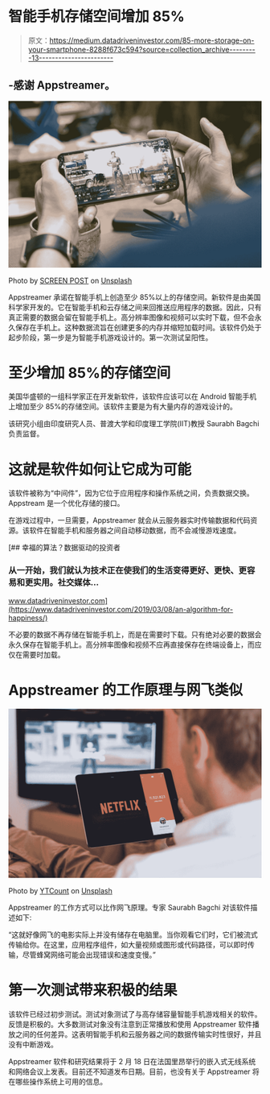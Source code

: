 # 智能手机存储空间增加 85%

> 原文：<https://medium.datadriveninvestor.com/85-more-storage-on-your-smartphone-8288f673c594?source=collection_archive---------13----------------------->

## -感谢 Appstreamer。

![](img/dee0af9f1e8815233ad8cac06e310549.png)

Photo by [SCREEN POST](https://unsplash.com/@screenpost?utm_source=medium&utm_medium=referral) on [Unsplash](https://unsplash.com?utm_source=medium&utm_medium=referral)

Appstreamer 承诺在智能手机上创造至少 85%以上的存储空间。新软件是由美国科学家开发的。它在智能手机和云存储之间来回推送应用程序的数据。因此，只有真正需要的数据会留在智能手机上。高分辨率图像和视频可以实时下载，但不会永久保存在手机上。这种数据流旨在创建更多的内存并缩短加载时间。该软件仍处于起步阶段，第一步是为智能手机游戏设计的。第一次测试呈阳性。

# 至少增加 85%的存储空间

美国华盛顿的一组科学家正在开发新软件，该软件应该可以在 Android 智能手机上增加至少 85%的存储空间。该软件主要是为有大量内存的游戏设计的。

该研究小组由印度研究人员、普渡大学和印度理工学院(IIT)教授 Saurabh Bagchi 负责监督。

# 这就是软件如何让它成为可能

该软件被称为“中间件”，因为它位于应用程序和操作系统之间，负责数据交换。Appstream 是一个优化存储的接口。

在游戏过程中，一旦需要，Appstreamer 就会从云服务器实时传输数据和代码资源。该软件在智能手机和服务器之间自动移动数据，而不会减慢游戏速度。

[](https://www.datadriveninvestor.com/2019/03/08/an-algorithm-for-happiness/) [## 幸福的算法？数据驱动的投资者

### 从一开始，我们就认为技术正在使我们的生活变得更好、更快、更容易和更实用。社交媒体…

www.datadriveninvestor.com](https://www.datadriveninvestor.com/2019/03/08/an-algorithm-for-happiness/) 

不必要的数据不再存储在智能手机上，而是在需要时下载。只有绝对必要的数据会永久保存在智能手机上。高分辨率图像和视频不应再直接保存在终端设备上，而应仅在需要时加载。

# Appstreamer 的工作原理与网飞类似

![](img/e9967629ff2e840a78b6ad7e83b5ca6d.png)

Photo by [YTCount](https://unsplash.com/@ytcount?utm_source=medium&utm_medium=referral) on [Unsplash](https://unsplash.com?utm_source=medium&utm_medium=referral)

Appstreamer 的工作方式可以比作网飞原理。专家 Saurabh Bagchi 对该软件描述如下:

“这就好像网飞的电影实际上并没有储存在电脑里。当你观看它们时，它们被流式传输给你。在这里，应用程序组件，如大量视频或图形或代码路径，可以即时传输，尽管蜂窝网络可能会出现错误和速度变慢。”

# 第一次测试带来积极的结果

该软件已经过初步测试。测试对象测试了与高存储容量智能手机游戏相关的软件。反馈是积极的。大多数测试对象没有注意到正常播放和使用 Appstreamer 软件播放之间的任何差异。这表明智能手机和云服务器之间的数据传输实时性很好，并且没有中断游戏。

Appstreamer 软件和研究结果将于 2 月 18 日在法国里昂举行的嵌入式无线系统和网络会议上发表。目前还不知道发布日期。目前，也没有关于 Appstreamer 将在哪些操作系统上可用的信息。